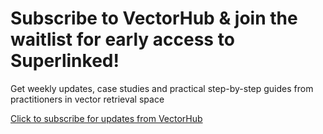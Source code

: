 # Subscribe to VectorHub & join the waitlist for early access to Superlinked!

Get weekly updates, case studies and practical step-by-step guides from practitioners in vector retrieval space

[Click to subscribe for updates from VectorHub](https://clients.superlinked.com/vectorhubsubscribe-0)
